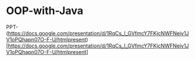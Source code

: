 # OOP-with-Java
PPT-(https://docs.google.com/presentation/d/1RqCs_I_GVfmcY7FKjcNWFNeiy1JV1oPQhapn07O-F-U/htmlpresent)[https://docs.google.com/presentation/d/1RqCs_I_GVfmcY7FKjcNWFNeiy1JV1oPQhapn07O-F-U/htmlpresent]
